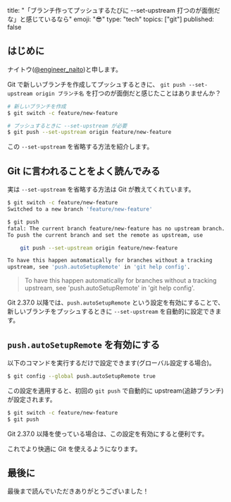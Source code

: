 title: "「ブランチ作ってプッシュするたびに --set-upstream 打つのが面倒だな」と感じているなら"
emoji: "😎"
type: "tech"
topics: ["git"]
published: false

## はじめに

ナイトウ([@engineer_naito](https://twitter.com/engineer_naito))と申します。

Git で新しいブランチを作成してプッシュするときに、 `git push --set-upstream origin ブランチ名` を打つのが面倒だと感じたことはありませんか？

```sh
# 新しいブランチを作成
$ git switch -c feature/new-feature

# プッシュするときに --set-upstream が必要
$ git push --set-upstream origin feature/new-feature
```

この `--set-upstream` を省略する方法を紹介します。

## Git に言われることをよく読んでみる

実は `--set-upstream` を省略する方法は Git が教えてくれています。

```sh
$ git switch -c feature/new-feature
Switched to a new branch 'feature/new-feature'

$ git push
fatal: The current branch feature/new-feature has no upstream branch.
To push the current branch and set the remote as upstream, use

    git push --set-upstream origin feature/new-feature

To have this happen automatically for branches without a tracking
upstream, see 'push.autoSetupRemote' in 'git help config'.
```

> To have this happen automatically for branches without a tracking
> upstream, see 'push.autoSetupRemote' in 'git help config'.

Git 2.37.0 以降では、`push.autoSetupRemote` という設定を有効にすることで、新しいブランチをプッシュするときに `--set-upstream` を自動的に設定できます。

## `push.autoSetupRemote` を有効にする

以下のコマンドを実行するだけで設定できます(グローバル設定する場合)。

```sh
$ git config --global push.autoSetupRemote true
```

この設定を適用すると、初回の `git push` で自動的に upstream(追跡ブランチ)が設定されます。

```sh
$ git switch -c feature/new-feature
$ git push
```

Git 2.37.0 以降を使っている場合は、この設定を有効にすると便利です。

これでより快適に Git を使えるようになります。

## 最後に

最後まで読んでいただきありがとうございました！
